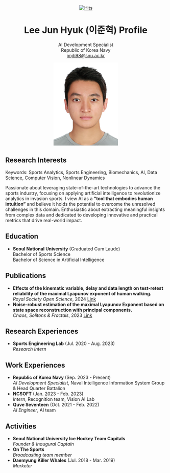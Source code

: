 <div align=center>

[![Hits](https://hits.seeyoufarm.com/api/count/incr/badge.svg?url=https%3A%2F%2Fgithub.com%2FLee-Jun-Hyuk-37&count_bg=%233D7AC8&title_bg=%23555555&icon=&icon_color=%23E7E7E7&title=hits&edge_flat=false)](https://hits.seeyoufarm.com)

# Lee Jun Hyuk (이준혁) Profile

AI Development Specialist  
Republic of Korea Navy  
jmjh98@snu.ac.kr

<img src="profile_image.jpg?raw=true" width="40%" />

</div>

## Research Interests

Keywords: Sports Analytics, Sports Engineering, Biomechanics, AI, Data Science, Computer Vision, Nonlinear Dynamics

Passionate about leveraging state-of-the-art technologies to advance the sports industry, focusing on applying artificial intelligence to revolutionize analytics in invasion sports. I view AI as a **“tool that embodies human intuition”** and believe it holds the potential to overcome the unresolved challenges in this domain. Enthusiastic about extracting meaningful insights from complex data and dedicated to developing innovative and practical metrics that drive real-world impact.

## Education

- **Seoul National University** (Graduated Cum Laude)  
  Bachelor of Sports Science  
  Bachelor of Science in Artificial Intelligence  

## Publications

- **Effects of the kinematic variable, delay and data length
on test-retest reliability of the maximal Lyapunov exponent of human walking.**  
  _Royal Society Open Science_, 2024 [Link](https://doi.org/10.1098/rsos.240333)
- **Noise-robust estimation of the maximal Lyapunov
Exponent based on state space reconstruction with principal components.**  
  _Chaos, Solitons & Fractals_, 2023 [Link](https://doi.org/10.1016/j.chaos.2023.113916)


## Research Experiences

- **Sports Engineering Lab** (Jul. 2020 - Aug. 2023)  
  _Research Intern_

## Work Experiences

- **Republic of Korea Navy** (Sep. 2023 - Present)  
  _AI Development Specialist_, Naval Intelligence Information System Group & Head Quarter Battalion
- **NCSOFT** (Jan. 2023 - Feb. 2023)  
  _Intern_, Recognition team, Vision AI Lab
- **Quve Seventeen** (Oct. 2021 - Feb. 2022)  
  _AI Engineer_, AI team

## Activities

- **Seoul National University Ice Hockey Team Capitals**  
  _Founder & Inaugural Captain_
- **On The Sports**  
  _Broadcasting team member_
- **Daemyung Killer Whales** (Jul. 2018 - Mar. 2019)  
  _Marketer_
